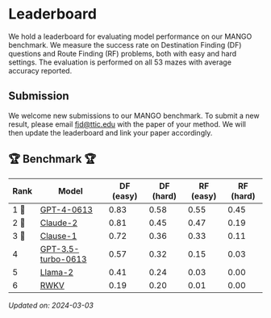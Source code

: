 # Leaderboard

We hold a leaderboard for evaluating model performance on our MANGO benchmark. We measure the success rate on Destination Finding (DF) questions and Route Finding (RF) problems, both with easy and hard settings. The evaluation is performed on all 53 mazes with average accuracy reported.

## Submission

We welcome new submissions to our MANGO benchmark. To submit a new result, please email [fjd@ttic.edu](mailto:fjd@ttic.edu) with the paper of your method. We will then update the leaderboard and link your paper accordingly.

## 🏆 Benchmark 🏆

| Rank | Model                                                                       | DF (easy) | DF (hard) | RF (easy) | RF (hard) |
|------|-----------------------------------------------------------------------------|-------|-------|-------|-------|
| 1 🥇 | [GPT-4-0613](https://platform.openai.com/docs/models/gpt-4-and-gpt-4-turbo) | 0.83  | 0.58  | 0.55  | 0.45  |
| 2 🥈 | [Claude-2](https://www.anthropic.com/news/claude-2)                         | 0.81  | 0.45  | 0.47  | 0.19  |
| 3 🥉 | [Clause-1](https://www.anthropic.com/news/100k-context-windows)             | 0.72  | 0.36  | 0.33  | 0.11  |
| 4    | [GPT-3.5-turbo-0613](https://platform.openai.com/docs/models/gpt-3-5-turbo) | 0.57  | 0.32  | 0.15  | 0.03  |
| 5    | [Llama-2](https://arxiv.org/abs/2307.09288)                                 | 0.41  | 0.24  | 0.03  | 0.00  |
| 6    | [RWKV](https://arxiv.org/abs/2305.13048)                                    | 0.19  | 0.20  | 0.01  | 0.00  |


*Updated on: 2024-03-03*